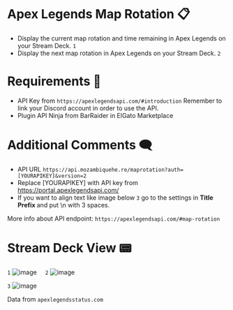 # Apex Legends Map Rotation 📋

- Display the current map rotation and time remaining in Apex Legends on your Stream Deck. `1`
- Display the next map rotation in Apex Legends on your Stream Deck. `2`

# Requirements 🔎

- API Key from `https://apexlegendsapi.com/#introduction`
Remember to link your Discord account in order to use the API.
- Plugin API Ninja from BarRaider in ElGato Marketplace

# Additional Comments 🗨
- API URL `https://api.mozambiquehe.re/maprotation?auth=[YOURAPIKEY]&version=2`
- Replace [YOURAPIKEY] with API key from https://portal.apexlegendsapi.com/
- If you want to align text like image below `3` go to the settings in <b> Title Prefix </b> and put \n with 3 spaces.

More info about API endpoint: `https://apexlegendsapi.com/#map-rotation`

# Stream Deck View 📟

`1` ![image](https://github.com/josrojas/apexMapsSD/assets/73319827/13751823-530f-4601-b38d-e40875c350f9) &nbsp; &nbsp; `2` ![image](https://github.com/josrojas/apexMapsSD/assets/73319827/ee2fc42d-c1c5-490b-820a-8a899aa86a20)

`3` ![image](https://github.com/josrojas/apexMapsSD/assets/73319827/938bed99-8f0c-4565-b4e1-06e53be67642)


Data from `apexlegendsstatus.com`
